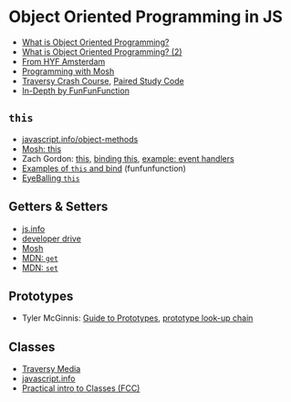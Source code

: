 # Object Oriented Programming in JS

* [What is Object Oriented Programming?](https://www.youtube.com/watch?v=rlLuL3jYLvA)
* [What is Object Oriented Programming? (2)](https://www.youtube.com/watch?v=CXnnw9rQH5I)
* [From HYF Amsterdam](https://github.com/HackYourFuture/JavaScript3/blob/master/Week3/README.md)
* [Programming with Mosh](https://www.youtube.com/watch?v=PFmuCDHHpwk)
* [Traversy Crash Course](https://www.youtube.com/watch?v=vDJpGenyHaA), [Paired Study Code](https://github.com/HackYourFuture/JavaScript3/tree/master/Week3/traversy_oop_crash)
* [In-Depth by FunFunFunction](https://www.youtube.com/playlist?list=PL0zVEGEvSaeHBZFy6Q8731rcwk0Gtuxub)

## `this`

* [javascript.info/object-methods](https://javascript.info/object-methods)
* [Mosh: this](https://www.youtube.com/watch?v=gvicrj31JOM)
* Zach Gordon: [this](https://www.youtube.com/watch?v=2qMKjWf1KdE), [binding this](https://www.youtube.com/watch?v=73aAyap_88w), [example: event handlers](https://www.youtube.com/watch?v=sxRnmKldiBs)
* [Examples of `this` and bind](https://www.youtube.com/watch?v=PIkA60I0dKU) (funfunfunction)
* [EyeBalling `this`](https://gist.github.com/zcaceres/2a4ac91f9f42ec0ef9cd0d18e4e71262)

## Getters & Setters

* [js.info](https://javascript.info/property-accessors)
* [developer drive](https://www.developerdrive.com/javascript-getters-setters/)
* [Mosh](https://www.youtube.com/watch?v=bl98dm7vJt0)
* [MDN: `get`](https://developer.mozilla.org/en-US/docs/Web/JavaScript/Reference/Functions/get)
* [MDN: `set`](https://developer.mozilla.org/en-US/docs/Web/JavaScript/Reference/Functions/set)

## Prototypes

* Tyler McGinnis: [Guide to Prototypes](https://www.youtube.com/watch?v=XskMWBXNbp0&list=PLqrUy7kON1meuCvGp2D6yTglZhPTT_s_f),  [prototype look-up chain](https://www.youtube.com/watch?v=MiKdRJc4ooE&list=PLqrUy7kON1meuCvGp2D6yTglZhPTT_s_f&index=5)

## Classes

* [Traversy Media](https://www.youtube.com/watch?v=RBLIm5LMrmc)
* [javascript.info](https://javascript.info/class)
* [Practical intro to Classes (FCC)](https://www.youtube.com/watch?v=2ZphE5HcQPQ)
